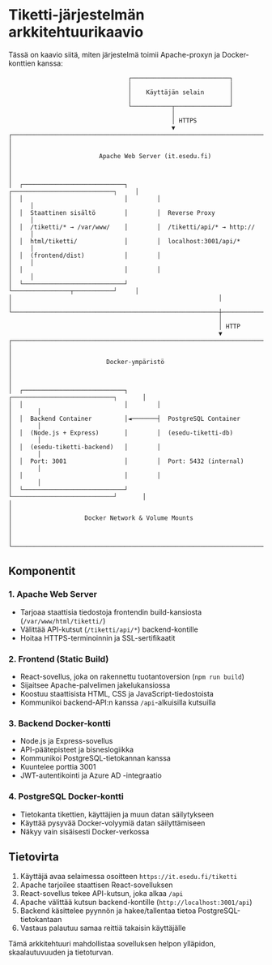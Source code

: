 # Tiketti-järjestelmän arkkitehtuurikaavio

Tässä on kaavio siitä, miten järjestelmä toimii Apache-proxyn ja Docker-konttien kanssa:

```
                                 ┌───────────────────────────┐
                                 │                           │
                                 │    Käyttäjän selain       │
                                 │                           │
                                 └───────────┬───────────────┘
                                             │
                                             │ HTTPS
                                             ▼
┌───────────────────────────────────────────────────────────────────────────┐
│                                                                           │
│                        Apache Web Server (it.esedu.fi)                    │
│                                                                           │
│  ┌────────────────────────────┐        ┌────────────────────────────┐     │
│  │                            │        │                            │     │
│  │  Staattinen sisältö        │        │  Reverse Proxy             │     │
│  │  /tiketti/* → /var/www/    │        │  /tiketti/api/* → http://  │     │
│  │  html/tiketti/             │        │  localhost:3001/api/*      │     │
│  │  (frontend/dist)           │        │                            │     │
│  │                            │        │                            │     │
│  └────────────────────────────┘        └────────────────┬───────────┘     │
│                                                         │                 │
└─────────────────────────────────────────────────────────┼─────────────────┘
                                                          │
                                                          │ HTTP
                                                          ▼
┌─────────────────────────────────────────────────────────────────────────────┐
│                                                                             │
│                          Docker-ympäristö                                   │
│                                                                             │
│  ┌────────────────────────────┐        ┌────────────────────────────┐       │
│  │                            │        │                            │       │
│  │  Backend Container         │◄───────┤  PostgreSQL Container      │       │
│  │  (Node.js + Express)       │        │  (esedu-tiketti-db)        │       │
│  │  (esedu-tiketti-backend)   │        │                            │       │
│  │  Port: 3001                │        │  Port: 5432 (internal)     │       │
│  │                            │        │                            │       │
│  └────────────────────────────┘        └────────────────────────────┘       │
│                                                                             │
│                    Docker Network & Volume Mounts                           │
│                                                                             │
└─────────────────────────────────────────────────────────────────────────────┘
```

## Komponentit

### 1. Apache Web Server
- Tarjoaa staattisia tiedostoja frontendin build-kansiosta (`/var/www/html/tiketti/`)
- Välittää API-kutsut (`/tiketti/api/*`) backend-kontille
- Hoitaa HTTPS-terminoinnin ja SSL-sertifikaatit

### 2. Frontend (Static Build)
- React-sovellus, joka on rakennettu tuotantoversion (`npm run build`)
- Sijaitsee Apache-palvelimen jakelukansiossa
- Koostuu staattisista HTML, CSS ja JavaScript-tiedostoista
- Kommunikoi backend-API:n kanssa `/api`-alkuisilla kutsuilla

### 3. Backend Docker-kontti
- Node.js ja Express-sovellus
- API-päätepisteet ja bisneslogiikka
- Kommunikoi PostgreSQL-tietokannan kanssa
- Kuuntelee porttia 3001
- JWT-autentikointi ja Azure AD -integraatio

### 4. PostgreSQL Docker-kontti
- Tietokanta tikettien, käyttäjien ja muun datan säilytykseen
- Käyttää pysyvää Docker-volyymiä datan säilyttämiseen
- Näkyy vain sisäisesti Docker-verkossa

## Tietovirta

1. Käyttäjä avaa selaimessa osoitteen `https://it.esedu.fi/tiketti`
2. Apache tarjoilee staattisen React-sovelluksen
3. React-sovellus tekee API-kutsun, joka alkaa `/api`
4. Apache välittää kutsun backend-kontille (`http://localhost:3001/api`)
5. Backend käsittelee pyynnön ja hakee/tallentaa tietoa PostgreSQL-tietokantaan
6. Vastaus palautuu samaa reittiä takaisin käyttäjälle

Tämä arkkitehtuuri mahdollistaa sovelluksen helpon ylläpidon, skaalautuvuuden ja tietoturvan.
